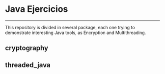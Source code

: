 # Java Ejercicios

----
This repository is divided in several package, each one trying to demonstrate interesting Java tools, as Encryption and Multithreading.
## cryptography

## threaded_java